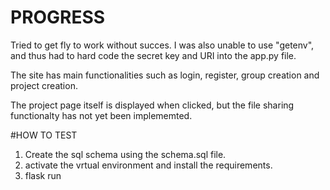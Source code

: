 # PROGRESS  

Tried to get fly to work without succes.
I was also unable to use "getenv", and thus had to hard code the secret key and URI into the app.py file.


The site has main functionalities such as login, register, group creation and project creation.

The project page itself is displayed when clicked, but the file sharing functionalty has not yet been implememted.

#HOW TO TEST

1. Create the sql schema using the schema.sql file.
2. activate the vrtual environment and install the requirements.
3. flask run



